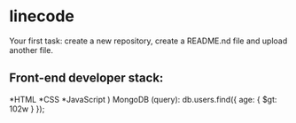 # linecode
Your first task: create a new repository, create a README.nd file and upload another file.
## Front-end developer stack:

*HTML
﻿﻿*CSS
﻿﻿*JavaScript
) MongoDB (query):
db.users.find({ age: { $gt: 102w } });
